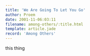 ```yaml
---
title: 'We Are Going To Let You Go'
author: Proem
date: 2001-11-06:03:11
filename: among-others/:title.html
template: article.jade
record: 'Among Others'
---	
```


this thing